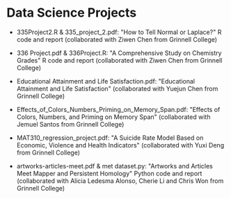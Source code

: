 # Data Science Projects

* 335Project2.R & 335_project_2.pdf: "How to Tell Normal or Laplace?" R code and report (collaborated with Ziwen Chen from Grinnell College)

* 336 Project.pdf & 336Project.R: "A Comprehensive Study on Chemistry Grades" R code and report (collaborated with Ziwen Chen from Grinnell College)

* Educational Attainment and Life Satisfaction.pdf: "Educational Attainment and Life Satisfaction" (collaborated with Yuejun Chen from Grinnell College)

* Effects_of_Colors_Numbers_Priming_on_Memory_Span.pdf: "Effects of Colors, Numbers, and Priming on Memory Span" (collaborated with Jemuel Santos from Grinnell College)

* MAT310_regression_project.pdf: "A Suicide Rate Model Based on Economic, Violence and Health Indicators" (collaborated with Yuxi Deng from Grinnell College)

* artworks-articles-meet.pdf & met dataset.py: "Artworks and Articles Meet Mapper and Persistent Homology" Python code and report (collaborated with Alicia Ledesma Alonso, Cherie Li and Chris Won from Grinnell College)
